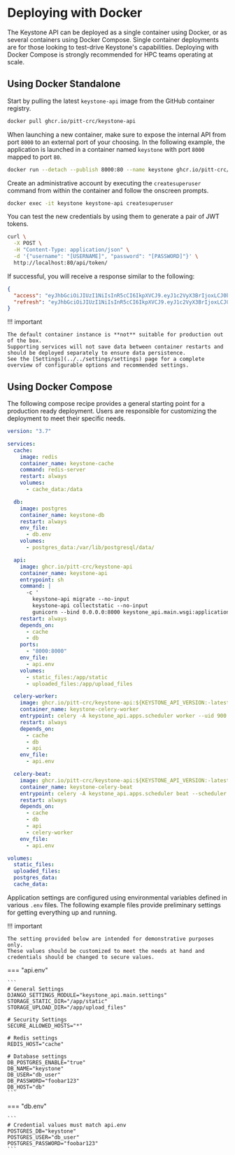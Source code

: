 # Deploying with Docker

The Keystone API can be deployed as a single container using Docker, or as several containers using Docker Compose.
Single container deployments are for those looking to test-drive Keystone's capabilities.
Deploying with Docker Compose is strongly recommended for HPC teams operating at scale.

## Using Docker Standalone

Start by pulling the latest `keystone-api` image from the GitHub container registry.

```bash
docker pull ghcr.io/pitt-crc/keystone-api
```

When launching a new container, make sure to expose the internal API from port `8000` to an external port of your choosing.
In the following example, the application is launched in a container named `keystone` with port `8000` mapped to port `80`.

```bash
docker run --detach --publish 8000:80 --name keystone ghcr.io/pitt-crc/keystone-api
```

Create an administrative account by executing the `createsuperuser` command from within the container and follow the onscreen prompts.

```bash
docker exec -it keystone keystone-api createsuperuser
```

You can test the new credentials by using them to generate a pair of JWT tokens.

```bash
curl \
  -X POST \
  -H "Content-Type: application/json" \
  -d '{"username": "[USERNAME]", "password": "[PASSWORD]"}' \
  http://localhost:80/api/token/
```

If successful, you will receive a response similar to the following:

```json
{
  "access": "eyJhbGciOiJIUzI1NiIsInR5cCI6IkpXVCJ9.eyJ1c2VyX3BrIjoxLCJ0b2tlbl90eXBlIjoiYWNjZXNzIiwiY29sZF9zdHVmZiI6IuKYgyIsImV4cCI6MTIzNDU2LCJqdGkiOiJmZDJmOWQ1ZTFhN2M0MmU4OTQ5MzVlMzYyYmNhOGJjYSJ9.NHlztMGER7UADHZJlxNG0WSi22a2KaYSfd1S-AuT7lU",
  "refresh": "eyJhbGciOiJIUzI1NiIsInR5cCI6IkpXVCJ9.eyJ1c2VyX3BrIjoxLCJ0b2tlbl90eXBlIjoicmVmcmVzaCIsImNvbGRfc3R1ZmYiOiLimIMiLCJleHAiOjIzNDU2NywianRpIjoiZGUxMmY0ZTY3MDY4NDI3ODg5ZjE1YWMyNzcwZGEwNTEifQ.aEoAYkSJjoWH1boshQAaTkf8G3yn0kapko6HFRt7Rh4"
}
```

!!! important

    The default container instance is **not** suitable for production out of the box.
    Supporting services will not save data between container restarts and should be deployed separately to ensure data persistence. 
    See the [Settings](../../settings/settings) page for a complete overview of configurable options and recommended settings.

## Using Docker Compose

The following compose recipe provides a general starting point for a production ready deployment.
Users are responsible for customizing the deployment to meet their specific needs.

```yaml
version: "3.7"

services:
  cache:
    image: redis
    container_name: keystone-cache
    command: redis-server
    restart: always
    volumes:
      - cache_data:/data

  db:
    image: postgres
    container_name: keystone-db
    restart: always
    env_file:
      - db.env
    volumes:
      - postgres_data:/var/lib/postgresql/data/

  api:
    image: ghcr.io/pitt-crc/keystone-api
    container_name: keystone-api
    entrypoint: sh
    command: |
      -c '
        keystone-api migrate --no-input
        keystone-api collectstatic --no-input
        gunicorn --bind 0.0.0.0:8000 keystone_api.main.wsgi:application'
    restart: always
    depends_on:
      - cache
      - db
    ports:
      - "8000:8000"
    env_file:
      - api.env
    volumes:
      - static_files:/app/static
      - uploaded_files:/app/upload_files

  celery-worker:
    image: ghcr.io/pitt-crc/keystone-api:${KEYSTONE_API_VERSION:-latest}
    container_name: keystone-celery-worker
    entrypoint: celery -A keystone_api.apps.scheduler worker --uid 900
    restart: always
    depends_on:
      - cache
      - db
      - api
    env_file:
      - api.env

  celery-beat:
    image: ghcr.io/pitt-crc/keystone-api:${KEYSTONE_API_VERSION:-latest}
    container_name: keystone-celery-beat
    entrypoint: celery -A keystone_api.apps.scheduler beat --scheduler django_celery_beat.schedulers:DatabaseScheduler --uid 900
    restart: always
    depends_on:
      - cache
      - db
      - api
      - celery-worker
    env_file:
      - api.env

volumes:
  static_files:
  uploaded_files:
  postgres_data:
  cache_data:
```

Application settings are configured using environmental variables defined in various `.env` files.
The following example files provide preliminary settings for getting everything up and running.

!!! important

    The setting provided below are intended for demonstrative purposes only.
    These values should be customized to meet the needs at hand and credentials should be changed to secure values.

=== "api.env"

    ```
    # General Settings
    DJANGO_SETTINGS_MODULE="keystone_api.main.settings"
    STORAGE_STATIC_DIR="/app/static"
    STORAGE_UPLOAD_DIR="/app/upload_files"
    
    # Security Settings
    SECURE_ALLOWED_HOSTS="*"
    
    # Redis settings
    REDIS_HOST="cache"
    
    # Database settings
    DB_POSTGRES_ENABLE="true"
    DB_NAME="keystone"
    DB_USER="db_user"
    DB_PASSWORD="foobar123"
    DB_HOST="db"
    ```

=== "db.env"

    ```
    # Credential values must match api.env
    POSTGRES_DB="keystone"
    POSTGRES_USER="db_user"
    POSTGRES_PASSWORD="foobar123"
    ```
